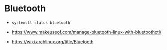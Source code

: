 # Bluetooth

- `systemctl status bluetooth`

- <https://www.makeuseof.com/manage-bluetooth-linux-with-bluetoothctl/>
- <https://wiki.archlinux.org/title/Bluetooth>
